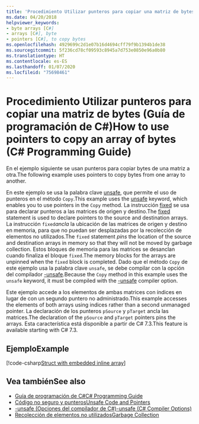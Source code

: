 ```yaml
---
title: 'Procedimiento Utilizar punteros para copiar una matriz de bytes: Guía de programación de C#'
ms.date: 04/20/2018
helpviewer_keywords:
- byte arrays [C#]
- arrays [C#], byte
- pointers [C#], to copy bytes
ms.openlocfilehash: 4929699c2d1e07b16d4694cff79f9b1394b1de38
ms.sourcegitcommit: 5f236cd78cf09593c8945a7d753e0850e96a0b80
ms.translationtype: HT
ms.contentlocale: es-ES
ms.lasthandoff: 01/07/2020
ms.locfileid: "75698461"
---
```

# <a name="how-to-use-pointers-to-copy-an-array-of-bytes-c-programming-guide"></a><span data-ttu-id="d5f02-102">Procedimiento Utilizar punteros para copiar una matriz de bytes (Guía de programación de C#)</span><span class="sxs-lookup"><span data-stu-id="d5f02-102">How to use pointers to copy an array of bytes (C# Programming Guide)</span></span>

<span data-ttu-id="d5f02-103">En el ejemplo siguiente se usan punteros para copiar bytes de una matriz a otra.</span><span class="sxs-lookup"><span data-stu-id="d5f02-103">The following example uses pointers to copy bytes from one array to another.</span></span>

<span data-ttu-id="d5f02-104">En este ejemplo se usa la palabra clave [unsafe](../../language-reference/keywords/unsafe.md), que permite el uso de punteros en el método `Copy`.</span><span class="sxs-lookup"><span data-stu-id="d5f02-104">This example uses the [unsafe](../../language-reference/keywords/unsafe.md) keyword, which enables you to use pointers in the `Copy` method.</span></span> <span data-ttu-id="d5f02-105">La instrucción [fixed](../../language-reference/keywords/fixed-statement.md) se usa para declarar punteros a las matrices de origen y destino.</span><span class="sxs-lookup"><span data-stu-id="d5f02-105">The [fixed](../../language-reference/keywords/fixed-statement.md) statement is used to declare pointers to the source and destination arrays.</span></span> <span data-ttu-id="d5f02-106">La instrucción `fixed`*ancla* la ubicación de las matrices de origen y destino en memoria, para que no puedan ser desplazadas por la recolección de elementos no utilizados.</span><span class="sxs-lookup"><span data-stu-id="d5f02-106">The `fixed` statement *pins* the location of the source and destination arrays in memory so that they will not be moved by garbage collection.</span></span> <span data-ttu-id="d5f02-107">Estos bloques de memoria para las matrices se desanclan cuando finaliza el bloque `fixed`.</span><span class="sxs-lookup"><span data-stu-id="d5f02-107">The memory blocks for the arrays are unpinned when the `fixed` block is completed.</span></span> <span data-ttu-id="d5f02-108">Dado que el método `Copy` de este ejemplo usa la palabra clave `unsafe`, se debe compilar con la opción del compilador [-unsafe](../../language-reference/compiler-options/unsafe-compiler-option.md).</span><span class="sxs-lookup"><span data-stu-id="d5f02-108">Because the `Copy` method in this example uses the `unsafe` keyword, it must be compiled with the [-unsafe](../../language-reference/compiler-options/unsafe-compiler-option.md) compiler option.</span></span>

<span data-ttu-id="d5f02-109">Este ejemplo accede a los elementos de ambas matrices con índices en lugar de con un segundo puntero no administrado.</span><span class="sxs-lookup"><span data-stu-id="d5f02-109">This example accesses the elements of both arrays using indices rather than a second unmanaged pointer.</span></span> <span data-ttu-id="d5f02-110">La declaración de los punteros `pSource` y `pTarget` ancla las matrices.</span><span class="sxs-lookup"><span data-stu-id="d5f02-110">The declaration of the `pSource` and `pTarget` pointers pins the arrays.</span></span> <span data-ttu-id="d5f02-111">Esta característica está disponible a partir de C# 7.3.</span><span class="sxs-lookup"><span data-stu-id="d5f02-111">This feature is available starting with C# 7.3.</span></span>

## <a name="example"></a><span data-ttu-id="d5f02-112">Ejemplo</span><span class="sxs-lookup"><span data-stu-id="d5f02-112">Example</span></span>

[!code-csharp[Struct with embedded inline array](../../../../samples/snippets/csharp/keywords/FixedKeywordExamples.cs#8)]

## <a name="see-also"></a><span data-ttu-id="d5f02-113">Vea también</span><span class="sxs-lookup"><span data-stu-id="d5f02-113">See also</span></span>

- [<span data-ttu-id="d5f02-114">Guía de programación de C#</span><span class="sxs-lookup"><span data-stu-id="d5f02-114">C# Programming Guide</span></span>](../index.md)
- [<span data-ttu-id="d5f02-115">Código no seguro y punteros</span><span class="sxs-lookup"><span data-stu-id="d5f02-115">Unsafe Code and Pointers</span></span>](index.md)
- [<span data-ttu-id="d5f02-116">-unsafe (Opciones del compilador de C#)</span><span class="sxs-lookup"><span data-stu-id="d5f02-116">-unsafe (C# Compiler Options)</span></span>](../../language-reference/compiler-options/unsafe-compiler-option.md)
- [<span data-ttu-id="d5f02-117">Recolección de elementos no utilizados</span><span class="sxs-lookup"><span data-stu-id="d5f02-117">Garbage Collection</span></span>](../../../standard/garbage-collection/index.md)
